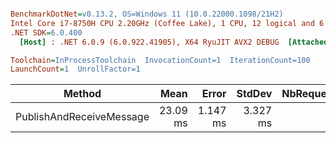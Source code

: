 ``` ini

BenchmarkDotNet=v0.13.2, OS=Windows 11 (10.0.22000.1098/21H2)
Intel Core i7-8750H CPU 2.20GHz (Coffee Lake), 1 CPU, 12 logical and 6 physical cores
.NET SDK=6.0.400
  [Host] : .NET 6.0.9 (6.0.922.41905), X64 RyuJIT AVX2 DEBUG  [AttachedDebugger]

Toolchain=InProcessToolchain  InvocationCount=1  IterationCount=100  
LaunchCount=1  UnrollFactor=1  

```
|                   Method |     Mean |    Error |   StdDev | NbRequestSent | NbRequestReceived | Allocated |
|------------------------- |---------:|---------:|---------:|--------------:|------------------:|----------:|
| PublishAndReceiveMessage | 23.09 ms | 1.147 ms | 3.327 ms |           110 |                61 |   1.45 MB |
